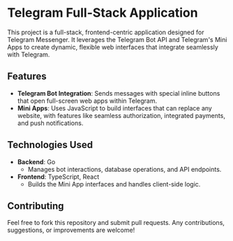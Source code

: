 # Telegram Full-Stack Application

This project is a full-stack, frontend-centric application designed for Telegram Messenger. It leverages the Telegram Bot API and Telegram's Mini Apps to create dynamic, flexible web interfaces that integrate seamlessly with Telegram.

## Features

- **Telegram Bot Integration**: Sends messages with special inline buttons that open full-screen web apps within Telegram.
- **Mini Apps**: Uses JavaScript to build interfaces that can replace any website, with features like seamless authorization, integrated payments, and push notifications.

## Technologies Used

- **Backend**: Go
  - Manages bot interactions, database operations, and API endpoints.
- **Frontend**: TypeScript, React
  - Builds the Mini App interfaces and handles client-side logic.

## Contributing

Feel free to fork this repository and submit pull requests. Any contributions, suggestions, or improvements are welcome!
